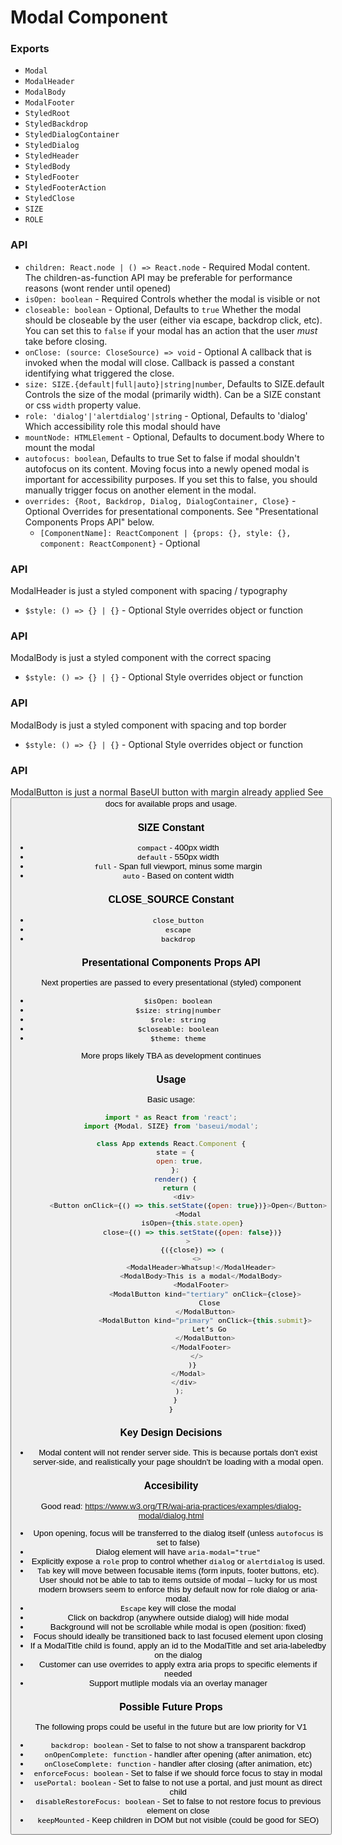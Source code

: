 # Modal Component

### Exports

- `Modal`
- `ModalHeader`
- `ModalBody`
- `ModalFooter`
- `StyledRoot`
- `StyledBackdrop`
- `StyledDialogContainer`
- `StyledDialog`
- `StyledHeader`
- `StyledBody`
- `StyledFooter`
- `StyledFooterAction`
- `StyledClose`
- `SIZE`
- `ROLE`

### <Modal/> API

- `children: React.node | () => React.node` - Required
  Modal content. The children-as-function API may be preferable for performance reasons (wont render until opened)
- `isOpen: boolean` - Required
  Controls whether the modal is visible or not
- `closeable: boolean` - Optional, Defaults to `true`
  Whether the modal should be closeable by the user (either via escape, backdrop click, etc). You can set this to `false` if your modal has an action that the user _must_ take before closing.
- `onClose: (source: CloseSource) => void` - Optional
  A callback that is invoked when the modal will close. Callback is passed a constant identifying what triggered the close.
- `size: SIZE.{default|full|auto}|string|number`, Defaults to SIZE.default
  Controls the size of the modal (primarily width). Can be a SIZE constant or css `width` property value.
- `role: 'dialog'|'alertdialog'|string` - Optional, Defaults to 'dialog'
  Which accessibility role this modal should have
- `mountNode: HTMLElement` - Optional, Defaults to document.body
  Where to mount the modal
- `autofocus: boolean`, Defaults to true
  Set to false if modal shouldn't autofocus on its content. Moving focus into a newly opened modal is important for accessibility purposes. If you set this to false, you should manually trigger focus on another element in the modal.
- `overrides: {Root, Backdrop, Dialog, DialogContainer, Close}` - Optional
  Overrides for presentational components. See "Presentational Components Props API" below.
  - `[ComponentName]: ReactComponent | {props: {}, style: {}, component: ReactComponent}` - Optional

### <ModalHeader/> API

ModalHeader is just a styled component with spacing / typography

- `$style: () => {} | {}` - Optional
  Style overrides object or function

### <ModalBody/> API

ModalBody is just a styled component with the correct spacing

- `$style: () => {} | {}` - Optional
  Style overrides object or function

### <ModalFooter/> API

ModalBody is just a styled component with spacing and top border

- `$style: () => {} | {}` - Optional
  Style overrides object or function

### <ModalButton/> API

ModalButton is just a normal BaseUI button with margin already applied
See <Button/> docs for available props and usage.

### SIZE Constant

- `compact` - 400px width
- `default` - 550px width
- `full` - Span full viewport, minus some margin
- `auto` - Based on content width

### CLOSE_SOURCE Constant

- `close_button`
- `escape`
- `backdrop`

### Presentational Components Props API

Next properties are passed to every presentational (styled) component

- `$isOpen: boolean`
- `$size: string|number`
- `$role: string`
- `$closeable: boolean`
- `$theme: theme`

More props likely TBA as development continues

### Usage

Basic usage:

```javascript
import * as React from 'react';
import {Modal, SIZE} from 'baseui/modal';

class App extends React.Component {
  state = {
    open: true,
  };
  render() {
    return (
      <div>
        <Button onClick={() => this.setState({open: true})}>Open</Button>
        <Modal
          isOpen={this.state.open}
          close={() => this.setState({open: false})}
        >
          {({close}) => (
            <>
              <ModalHeader>Whatsup!</ModalHeader>
              <ModalBody>This is a modal</ModalBody>
              <ModalFooter>
                <ModalButton kind="tertiary" onClick={close}>
                  Close
                </ModalButton>
                <ModalButton kind="primary" onClick={this.submit}>
                  Let’s Go
                </ModalButton>
              </ModalFooter>
            </>
          )}
        </Modal>
      </div>
    );
  }
}
```

### Key Design Decisions

- Modal content will not render server side. This is because portals don't exist server-side, and realistically your page shouldn't be loading with a modal open.

### Accesibility

Good read: https://www.w3.org/TR/wai-aria-practices/examples/dialog-modal/dialog.html

- Upon opening, focus will be transferred to the dialog itself (unless `autofocus` is set to false)
- Dialog element will have `aria-modal="true"`
- Explicitly expose a `role` prop to control whether `dialog` or `alertdialog` is used.
- `Tab` key will move between focusable items (form inputs, footer buttons, etc). User should not be able to tab to items outside of modal – lucky for us most modern browsers seem to enforce this by default now for role dialog or aria-modal.
- `Escape` key will close the modal
- Click on backdrop (anywhere outside dialog) will hide modal
- Background will not be scrollable while modal is open (position: fixed)
- Focus should ideally be transitioned back to last focused element upon closing
- If a ModalTitle child is found, apply an id to the ModalTitle and set aria-labeledby on the dialog
- Customer can use overrides to apply extra aria props to specific elements if needed
- Support mutliple modals via an overlay manager

### Possible Future Props

The following props could be useful in the future but are low priority for V1

- `backdrop: boolean` - Set to false to not show a transparent backdrop
- `onOpenComplete: function` - handler after opening (after animation, etc)
- `onCloseComplete: function` - handler after closing (after animation, etc)
- `enforceFocus: boolean` - Set to false if we should force focus to stay in modal
- `usePortal: boolean` - Set to false to not use a portal, and just mount as direct child
- `disableRestoreFocus: boolean` - Set to false to not restore focus to previous element on close
- `keepMounted` - Keep children in DOM but not visible (could be good for SEO)
